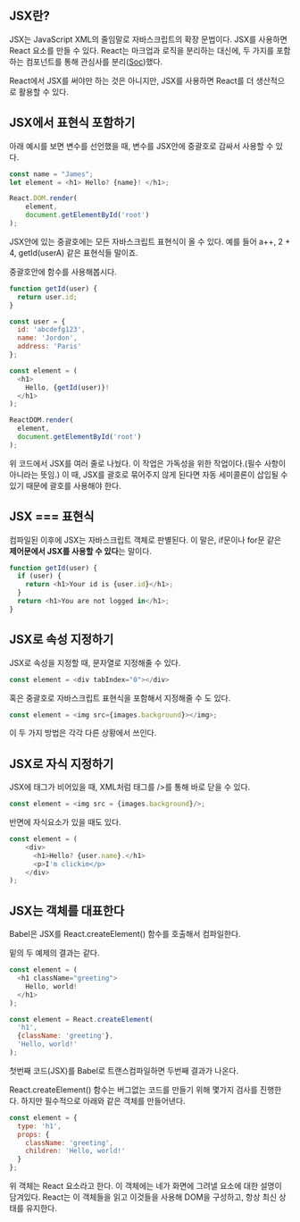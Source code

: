 ## JSX란?

JSX는 JavaScript XML의 줄임말로 자바스크립트의 확장 문법이다. JSX를 사용하면 React 요소를 만들 수 있다. React는 마크업과 로직을 분리하는 대신에, 두 가지를 포함하는 컴포넌트를 통해 관심사를 분리([Soc](https://en.wikipedia.org/wiki/Separation_of_concerns))했다. 

React에서 JSX를 써야만 하는 것은 아니지만, JSX를 사용하면 React를 더 생산적으로 활용할 수 있다.

## JSX에서 표현식 포함하기

아래 예시를 보면 변수를 선언했을 때, 변수를 JSX안에 중괄호로 감싸서 사용할 수 있다.

```js
const name = "James";
let element = <h1> Hello? {name}! </h1>;

React.DOM.render(
    element,
    document.getElementById('root')
);
```

JSX안에 있는 중괄호에는 모든 자바스크립트 표현식이 올 수 있다. 예를 들어 a++, 2 + 4, getId(userA) 같은 표현식들 말이죠.

중괄호안에 함수를 사용해봅시다.

```js
function getId(user) {
  return user.id;
}

const user = {
  id: 'abcdefg123',
  name: 'Jordon',
  address: 'Paris'
};

const element = (
  <h1>
    Hello, {getId(user)}!
  </h1>
);

ReactDOM.render(
  element,
  document.getElementById('root')
);
```

위 코드에서 JSX를 여러 줄로 나눴다. 이 작업은 가독성을 위한 작업이다.(필수 사항이 아니라는 뜻임.) 이 때, JSX를 괄호로 묶어주지 않게 된다면 자동 세미콜론이 삽입될 수 있기 때문에 괄호를 사용해야 한다.

## JSX === 표현식

컴파일된 이후에 JSX는 자바스크립트 객체로 판별된다. 이 말은, if문이나 for문 같은 **제어문에서 JSX를 사용할 수 있다**는 말이다.

```js
function getId(user) {
  if (user) {
    return <h1>Your id is {user.id}</h1>;
  }
  return <h1>You are not logged in</h1>;
}
```

## JSX로 속성 지정하기

JSX로 속성을 지정할 때, 문자열로 지정해줄 수 있다.

```js
const element = <div tabIndex="0"></div>
```

혹은 중괄호로 자바스크립트 표현식을 포함해서 지정해줄 수 도 있다.

```js
const element = <img src={images.background}></img>;
```

이 두 가지 방법은 각각 다른 상황에서 쓰인다.

## JSX로 자식 지정하기

JSX에 태그가 비어있을 때, XML처럼 태그를 />를 통해 바로 닫을 수 있다.

```js
const element = <img src = {images.background}/>;
```

반면에 자식요소가 있을 때도 있다. 

```js
const element = (
    <div>
      <h1>Hello? {user.name}.</h1>
      <p>I'm clickim</p>
    </div>
);
```

## JSX는 객체를 대표한다

Babel은 JSX를 React.createElement() 함수를 호출해서 컴파일한다.

밑의 두 예제의 결과는 같다.

```js
const element = (
  <h1 className="greeting">
    Hello, world!
  </h1>
);
```

```js
const element = React.createElement(
  'h1',
  {className: 'greeting'},
  'Hello, world!'
);
```

첫번째 코드(JSX)를 Babel로 트랜스컴파일하면 두번째 결과가 나온다.

React.createElement() 함수는 버그없는 코드를 만들기 위해 몇가지 검사를 진행한다. 하지만 필수적으로 아래와 같은 객체를 만들어낸다.

```js
const element = {
  type: 'h1',
  props: {
    className: 'greeting',
    children: 'Hello, world!'
  }
};
```

위 객체는 React 요소라고 한다. 이 객체에는 네가 화면에 그려낼 요소에 대한 설명이 담겨있다. React는 이 객체들을 읽고 이것들을 사용해 DOM을 구성하고, 항상 최신 상태를 유지한다.